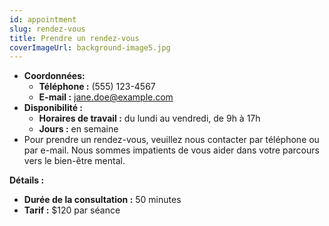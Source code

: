 ```yaml
---
id: appointment
slug: rendez-vous
title: Prendre un rendez-vous
coverImageUrl: background-image5.jpg
---
```


-   **Coordonnées:**
    -   **Téléphone :** (555) 123-4567
    -   **E-mail :** jane.doe@example.com
-   **Disponibilité :**
    -   **Horaires de travail :** du lundi au vendredi, de 9h à 17h
    -   **Jours :** en semaine
-   Pour prendre un rendez-vous, veuillez nous contacter par téléphone ou par e-mail. Nous sommes impatients de vous aider dans votre parcours vers le bien-être mental.

**Détails :**

-   **Durée de la consultation :** 50 minutes
-   **Tarif :** $120 par séance
